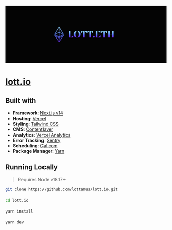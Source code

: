 [![lott.eth](./public/lott.eth.png)](https://lott.io)

# [lott.io](https://lott.io)

## Built with

- **Framework**: [Next.js v14](https://nextjs.org/?ref=lott.io)
- **Hosting**: [Vercel](https://vercel.com/?ref=lott.io)
- **Styling**: [Tailwind CSS](https://tailwindcss.com/?ref=lott.io)
- **CMS**: [Contentlayer](https://www.contentlayer.dev/?ref=lott.io)
- **Analytics**: [Vercel Analytics](https://vercel.com/analytics)
- **Error Tracking**: [Sentry](https://sentry.io/?ref=lott.io)
- **Scheduling**: [Cal.com](https://cal.com/?ref=lott.io)
- **Package Manager**: [Yarn](https://yarnpkg.com/?ref=lott.io)

## Running Locally

> Requires Node v18.17+

```bash
git clone https://github.com/lottamus/lott.io.git

cd lott.io

yarn install

yarn dev
```
